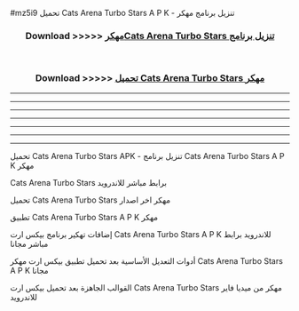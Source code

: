 #mz5i9 تحميل Cats Arena Turbo Stars  A P K - تنزيل برنامج مهكر



<div align="center">
<h3>Download >>>>> <a href="https://runaway1.web.app/?sq=Cats Arena Turbo Stars ">مهكرCats Arena Turbo Stars  تنزيل برنامج</a></h3><br>

<h3>Download >>>>> <a href="https://runaway1.web.app/?sq=Cats Arena Turbo Stars ">تحميل Cats Arena Turbo Stars  مهكر</a></h3>
</div>


----------------------------------------------------------

----------------------------------------------------------

----------------------------------------------------------

----------------------------------------------------------

----------------------------------------------------------

----------------------------------------------------------

----------------------------------------------------------

تحميل Cats Arena Turbo Stars  APK - تنزيل برنامج Cats Arena Turbo Stars  A P K مهكر

Cats Arena Turbo Stars  برابط مباشر للاندرويد

تحميل Cats Arena Turbo Stars  مهكر اخر اصدار

تطبيق Cats Arena Turbo Stars  A P K مهكر

إضافات تهكير برنامج بيكس ارت Cats Arena Turbo Stars  A P K للاندرويد برابط مباشر مجانا

أدوات التعديل الأساسية بعد تحميل تطبيق بيكس ارت مهكر Cats Arena Turbo Stars  A P K مجانا

القوالب الجاهزة بعد تحميل بيكس ارت Cats Arena Turbo Stars  مهكر من ميديا فاير للاندرويد


